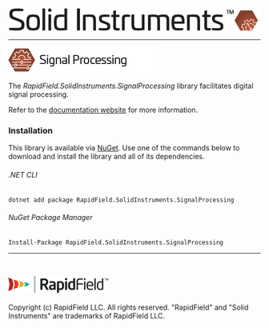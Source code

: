 <!--
Copyright (c) RapidField LLC. Licensed under the MIT License. See LICENSE.txt in the project root for license information.
-->

![Solid Instruments logo](../../SolidInstruments.Logo.Color.Transparent.500w.png)
- - -

![Signal Processing label](Label.SignalProcessing.300w.png)

The *RapidField.SolidInstruments.SignalProcessing* library facilitates digital signal processing.

Refer to the [documentation website](https://www.solidinstruments.com/api/RapidField.SolidInstruments.SignalProcessing.html) for more information.

### Installation

This library is available via [NuGet](https://docs.microsoft.com/en-us/nuget/quickstart/install-and-use-a-package-in-visual-studio). Use one of the commands below to download and install the library and all of its dependencies.

###### .NET CLI

```shell
dotnet add package RapidField.SolidInstruments.SignalProcessing
```

###### NuGet Package Manager

```shell
Install-Package RapidField.SolidInstruments.SignalProcessing
```

- - -
<br />

![RapidField logo](../../RapidField.Logo.Color.Black.Transparent.200w.png)
<br /><br />
Copyright (c) RapidField LLC. All rights reserved. "RapidField" and "Solid Instruments" are trademarks of RapidField LLC.